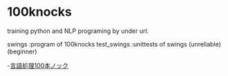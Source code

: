 # 100knocks
training python and NLP programing by under url.

swings      :program of 100knocks
test_swings :unittests of swings (unreliable) (beginner)

-[言語処理100本ノック](http://www.cl.ecei.tohoku.ac.jp/nlp100/)